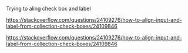 Trying to aling check box and label  


https://stackoverflow.com/questions/24109276/how-to-align-input-and-label-from-collection-check-boxes/24109846

https://stackoverflow.com/questions/24109276/how-to-align-input-and-label-from-collection-check-boxes/24109846

